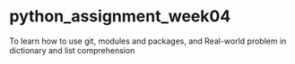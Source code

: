 # python_assignment_week04
To learn how to use git, modules and packages, and  Real-world problem in dictionary and list comprehension
